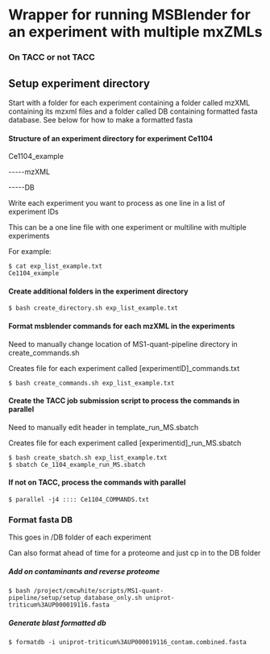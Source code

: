 # Wrapper for running MSBlender for an experiment with multiple mxZMLs
### On TACC or not TACC 

## Setup experiment directory

Start with a folder for each experiment containing a folder called mzXML containing its mzxml files and a folder called DB containing formatted fasta database. See below for how to make a formatted fasta



#### Structure of an experiment directory for experiment Ce1104

Ce1104_example

-----mzXML

-----DB


Write each experiment you want to process as one line in a list of experiment IDs

This can be a one line file with one experiment or multiline with multiple experiments

For example:

```
$ cat exp_list_example.txt
Ce1104_example
```

#### Create additional folders in the experiment directory

```
$ bash create_directory.sh exp_list_example.txt 
```

#### Format msblender commands for each mzXML in the experiments

Need to manually change location of MS1-quant-pipeline directory in create_commands.sh

Creates file for each experiment called [experimentID]_commands.txt

```
$ bash create_commands.sh exp_list_example.txt
```

#### Create the TACC job submission script to process the commands in parallel

Need to manually edit header in template_run_MS.sbatch

Creates file for each experiment called [experimentid]_run_MS.sbatch


```
$ bash create_sbatch.sh exp_list_example.txt
$ sbatch Ce_1104_example_run_MS.sbatch

```

#### If not on TACC, process the commands with parallel

```
$ parallel -j4 :::: Ce1104_COMMANDS.txt
```




### Format fasta DB

This goes in /DB folder of each experiment

Can also format ahead of time for a proteome and just cp in to the DB folder

##### Add on contaminants and reverse proteome

```
$ bash /project/cmcwhite/scripts/MS1-quant-pipeline/setup/setup_database_only.sh uniprot-triticum%3AUP000019116.fasta
```

##### Generate blast formatted db 

```
$ formatdb -i uniprot-triticum%3AUP000019116_contam.combined.fasta
```







